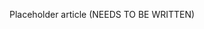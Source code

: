 <!--
title: "Integrating Application Security"
description: "Overview of integrating application security"
tags: "assessment integrate application security"
-->

Placeholder article (NEEDS TO BE WRITTEN)